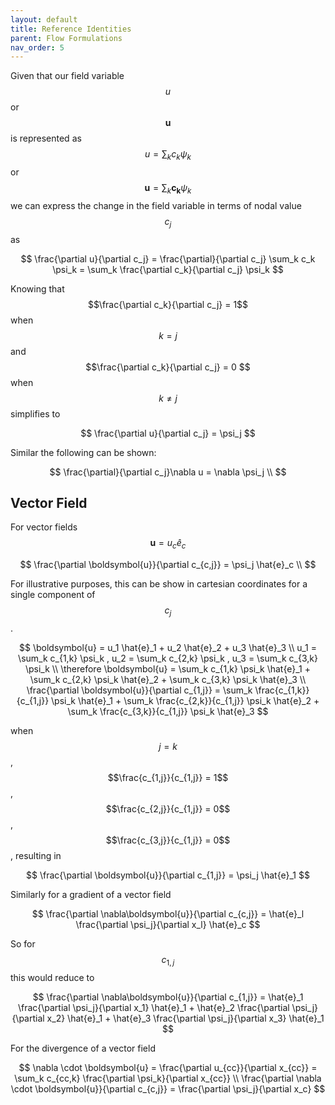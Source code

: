 ```yaml
---
layout: default
title: Reference Identities
parent: Flow Formulations
nav_order: 5
---
```

Given that our field variable $$u$$ or $$\boldsymbol{u}$$ is represented as $$u = \sum_k c_k \psi_k $$ or $$ \boldsymbol{u} = \sum_k \boldsymbol{c_k} \psi_k $$ we can express the change in the field variable in terms of nodal value $${c_j}$$ as

$$
\frac{\partial u}{\partial c_j} = \frac{\partial}{\partial c_j} \sum_k c_k \psi_k = \sum_k \frac{\partial c_k}{\partial c_j} \psi_k
$$

Knowing that $$\frac{\partial c_k}{\partial c_j} = 1$$ when $$k = j$$ and $$\frac{\partial c_k}{\partial c_j} = 0 $$ when $$k \neq j$$ simplifies to

$$
\frac{\partial u}{\partial c_j} = \psi_j
$$

Similar the following can be shown:

$$
\frac{\partial}{\partial c_j}\nabla u = \nabla \psi_j \\
$$

## Vector Field
For vector fields $$ \boldsymbol{u} = u_c \hat{e}_c $$

$$
\frac{\partial \boldsymbol{u}}{\partial c_{c,j}} = \psi_j \hat{e}_c \\
$$

For illustrative purposes, this can be show in cartesian coordinates for a single component of $$c_j$$. 

$$
\boldsymbol{u} = u_1 \hat{e}_1 + u_2 \hat{e}_2 + u_3 \hat{e}_3 \\
u_1 = \sum_k c_{1,k} \psi_k , u_2 = \sum_k c_{2,k} \psi_k , u_3 = \sum_k c_{3,k} \psi_k \\ 
\therefore \boldsymbol{u} =  \sum_k c_{1,k} \psi_k \hat{e}_1 + \sum_k c_{2,k} \psi_k  \hat{e}_2 + \sum_k c_{3,k} \psi_k \hat{e}_3 \\
\frac{\partial \boldsymbol{u}}{\partial c_{1,j}} = \sum_k \frac{c_{1,k}}{c_{1,j}} \psi_k \hat{e}_1 + \sum_k \frac{c_{2,k}}{c_{1,j}} \psi_k  \hat{e}_2 + \sum_k \frac{c_{3,k}}{c_{1,j}} \psi_k \hat{e}_3
$$

when $$j = k$$, $$\frac{c_{1,j}}{c_{1,j}} = 1$$, $$\frac{c_{2,j}}{c_{1,j}} = 0$$, $$\frac{c_{3,j}}{c_{1,j}} = 0$$, resulting in 

$$
\frac{\partial \boldsymbol{u}}{\partial c_{1,j}} = \psi_j \hat{e}_1 
$$

Similarly for a gradient of a vector field

$$
\frac{\partial \nabla\boldsymbol{u}}{\partial c_{c,j}} = \hat{e}_l \frac{\partial \psi_j}{\partial x_l} \hat{e}_c
$$

So for $$c_{1,j}$$ this would reduce to

$$
\frac{\partial \nabla\boldsymbol{u}}{\partial c_{1,j}} = \hat{e}_1 \frac{\partial \psi_j}{\partial x_1} \hat{e}_1 + \hat{e}_2 \frac{\partial \psi_j}{\partial x_2} \hat{e}_1 + \hat{e}_3 \frac{\partial \psi_j}{\partial x_3} \hat{e}_1
$$

For the divergence of a vector field

$$ 
\nabla \cdot \boldsymbol{u} = \frac{\partial u_{cc}}{\partial x_{cc}}  = \sum_k c_{cc,k} \frac{\partial \psi_k}{\partial x_{cc}} \\
\frac{\partial \nabla \cdot \boldsymbol{u}}{\partial c_{c,j}} = \frac{\partial \psi_j}{\partial x_c}
$$


